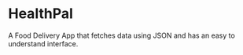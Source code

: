 # HealthPal
A Food Delivery App that fetches data using JSON and has an easy to understand interface.
